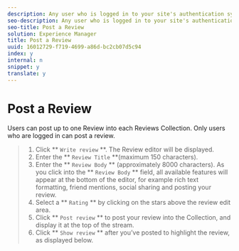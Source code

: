 ```yaml
---
description: Any user who is logged in to your site's authentication system can post a review using this process.
seo-description: Any user who is logged in to your site's authentication system can post a review using this process.
seo-title: Post a Review
solution: Experience Manager
title: Post a Review
uuid: 16012729-f719-4699-a86d-bc2cb07d5c94
index: y
internal: n
snippet: y
translate: y
---
```


# Post a Review

Users can post up to one Review into each Reviews Collection. Only users who are logged in can post a review.

>1. Click ** `Write review` **. The Review editor will be displayed.
>1. Enter the ** `Review Title` **(maximum 150 characters).
>1. Enter the ** `Review Body` ** (approximately 8000 characters). As you click into the ** `Review Body` ** field, all available features will appear at the bottom of the editor, for example rich text formatting, friend mentions, social sharing and posting your review.
>1. Select a ** `Rating` ** by clicking on the stars above the review edit area.
>1. Click ** `Post review` ** to post your review into the Collection, and display it at the top of the stream.
>1. Click ** `Show review` ** after you’ve posted to highlight the review, as displayed below.
